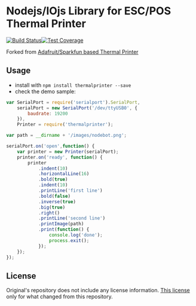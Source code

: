 # Nodejs/IOjs Library for ESC/POS Thermal Printer
[![Build Status](https://travis-ci.org/adzymaniac/thermalPrinter.svg)](https://travis-ci.org/adzymaniac/thermalPrinter)[![Test Coverage](https://codeclimate.com/github/adzymaniac/thermalPrinter/badges/coverage.svg)](https://codeclimate.com/github/adzymaniac/thermalPrinter)


Forked from [Adafruit/Sparkfun based Thermal Printer](https://github.com/xseignard/thermalPrinter)

## Usage
- install with `npm install thermalprinter --save` 
- check the demo sample:

```js
var SerialPort = require('serialport').SerialPort,
	serialPort = new SerialPort('/dev/ttyUSB0', {
		baudrate: 19200
	}),
	Printer = require('thermalprinter');

var path = __dirname + '/images/nodebot.png';

serialPort.on('open',function() {
	var printer = new Printer(serialPort);
	printer.on('ready', function() {
		printer
			.indent(10)
			.horizontalLine(16)
			.bold(true)
			.indent(10)
			.printLine('first line')
			.bold(false)
			.inverse(true)
			.big(true)
			.right()
			.printLine('second line')
			.printImage(path)
			.print(function() {
				console.log('done');
				process.exit();
			});
	});
});
```

## License

Original's repository does not include any license information. [This license](LICENSE) only for what changed from this repository.